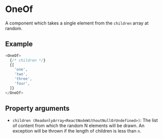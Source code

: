# OneOf

A component which takes a single element from the `children` array at random.

## Example

```javascript
<OneOf>
  {/* children */}
  {[
    'one',
    'two',
    'three',
    'four',
  ]}
</OneOf>
```

## Property arguments

* `children (ReadonlyArray<ReactNodeWithoutNullOrUndefined>)`: The list of content from which the random N elements will be drawn. An exception will be thrown if the length of children is less than `n`.

